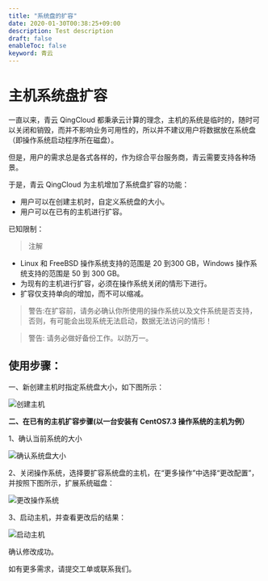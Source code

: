 ```yaml
---
title: "系统盘的扩容"
date: 2020-01-30T00:38:25+09:00
description: Test description
draft: false
enableToc: false
keyword: 青云
---
```


# 主机系统盘扩容

一直以来，青云 QingCloud 都秉承云计算的理念，主机的系统是临时的，随时可以关闭和销毁，而并不影响业务可用性的，所以并不建议用户将数据放在系统盘（即操作系统启动程序所在磁盘）。

但是，用户的需求总是各式各样的，作为综合平台服务商，青云需要支持各种场景。

于是，青云 QingCloud 为主机增加了系统盘扩容的功能：

*   用户可以在创建主机时，自定义系统盘的大小。
*   用户可以在已有的主机进行扩容。

已知限制：

> 注解

*   Linux 和 FreeBSD 操作系统支持的范围是 20 到300 GB，Windows 操作系统支持的范围是 50 到 300 GB。
*   为现有的主机进行扩容，必须在操作系统关闭的情形下进行。
*   扩容仅支持单向的增加，而不可以缩减。

>警告:在扩容前，请务必确认你所使用的操作系统以及文件系统是否支持，否则，有可能会出现系统无法启动，数据无法访问的情形！

>警告: 请务必做好备份工作。以防万一。

## 使用步骤：

一、新创建主机时指定系统盘大小，如下图所示：

![创建主机](../../_images/create_instance_custom_disk.png)

**二、在已有的主机扩容步骤(以一台安装有 CentOS7.3 操作系统的主机为例）**

1、确认当前系统的大小

![确认系统盘大小](../../_images/system_disk.png)

2、关闭操作系统，选择要扩容系统盘的主机，在“更多操作”中选择“更改配置”，并按照下图所示，扩展系统磁盘：

![更改操作系统](../../_images/resize_system_instance.png)

3、启动主机，并查看更改后的结果：

![启动主机](../../_images/after_resize.png)

确认修改成功。

如有更多需求，请提交工单或联系我们。
